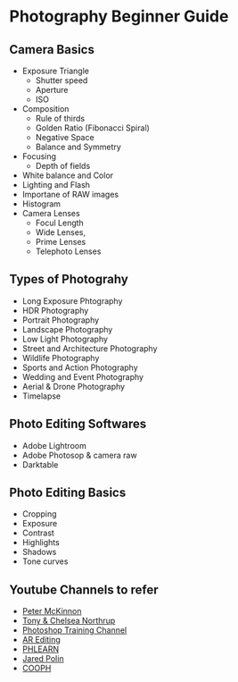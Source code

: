 # Photography Beginner Guide

## Camera Basics

* Exposure Triangle
  * Shutter speed
  * Aperture
  * ISO
* Composition
  * Rule of thirds
  * Golden Ratio (Fibonacci Spiral)
  * Negative Space
  * Balance and Symmetry
* Focusing
  * Depth of fields
* White balance and Color
* Lighting and Flash
* Importane of RAW images
* Histogram
* Camera Lenses
  * Focul Length
  * Wide Lenses,
  * Prime Lenses
  * Telephoto Lenses 

## Types of Photograhy
* Long Exposure Phtography
* HDR Photography
* Portrait Photography
* Landscape Photography
* Low Light Photography
* Street and Architecture Photography
* Wildlife Photography
* Sports and Action Photography
* Wedding and Event Photography
* Aerial & Drone Photography
* Timelapse

## Photo Editing Softwares

* Adobe Lightroom
* Adobe Photosop & camera raw
* Darktable

## Photo Editing Basics

* Cropping
* Exposure
* Contrast
* Highlights
* Shadows
* Tone curves

## Youtube Channels to refer 

* [Peter McKinnon](https://www.youtube.com/user/petermckinnon24)
* [Tony & Chelsea Northrup](https://www.youtube.com/user/VistaClues)
* [Photoshop Training Channel](https://www.youtube.com/user/photoshoptrainingch)
* [AR Editing](https://www.youtube.com/channel/UCyUyhfJjmfgV38udGvqhR4g)
* [PHLEARN](https://www.youtube.com/c/phlearn)  
* [Jared Polin](https://www.youtube.com/user/JaredPolin)
* [COOPH](https://www.youtube.com/user/TheCooph)

